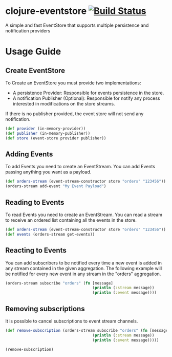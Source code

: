 # clojure-eventstore [![Build Status](https://travis-ci.com/leandroleo02/clojure-eventstore.svg?branch=master)](https://travis-ci.com/leandroleo02/clojure-eventstore)
A simple and fast EventStore that supports multiple persistence and notification providers

# Usage Guide

## Create EventStore

To Create an EventStore you must provide two implementations:

* A persistence Provider: Responsible for events persistence in the store.
* A notification Publisher (Optional): Responsible for notify any process interested in modifications on the store streams.

If there is no publisher provided, the event store will not send any notification.

```clojure
(def provider (in-memory-provider))
(def publisher (in-memory-publisher))
(def store (event-store provider publisher))
```

## Adding Events

To add Events you need to create an EventStream. You can add Events passing anything you want as a payload.

```clojure
(def orders-stream (event-stream-constructor store "orders" "123456"))
(orders-stream add-event "My Event Payload")
```

## Reading to Events

To read Events you need to create an EventStream. You can read a stream to receive an ordered list containing all the events in the store.

```clojure
(def orders-stream (event-stream-constructor store "orders" "123456"))
(def events (orders-stream get-events))
```

## Reacting to Events

You can add subscribers to be notified every time a new event is added in any stream contained in the given aggregation. The following example will be notified for every new event in any stream in the "orders" aggregation.

```clojure
(orders-stream subscribe "orders" (fn [message] 
                                      (println (:stream message)) 
                                      (println (:event message))))
```

## Removing subscriptions

It is possible to cancel subscriptions to event stream channels.

```clojure
(def remove-subscription (orders-stream subscribe "orders" (fn [message] 
                                      (println (:stream message)) 
                                      (println (:event message)))))
                                      
(remove-subscription)
```
